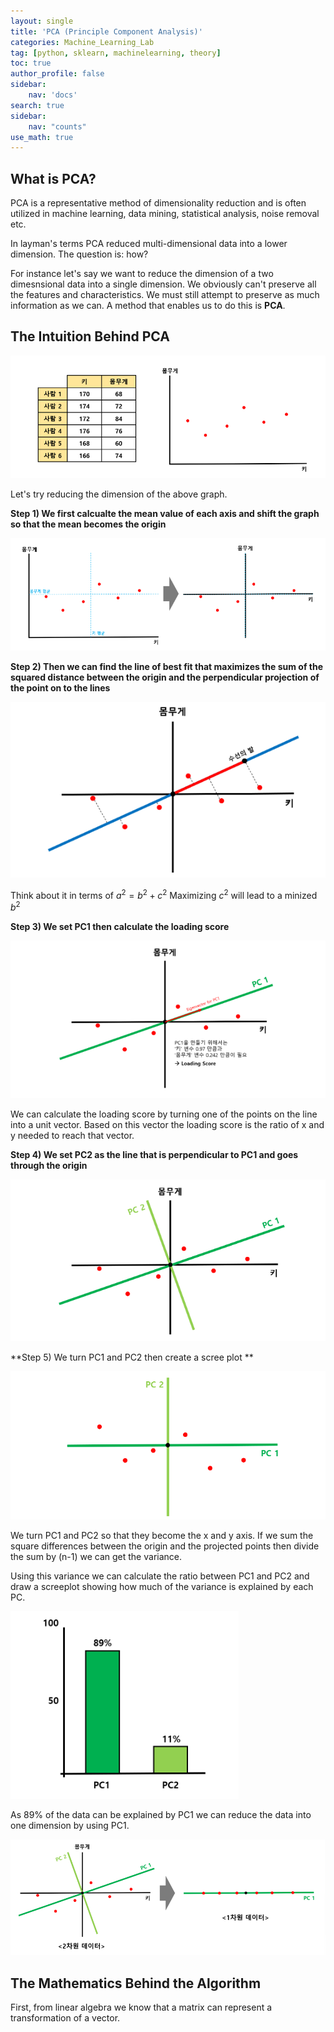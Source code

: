 ```yaml
---
layout: single
title: 'PCA (Principle Component Analysis)'
categories: Machine_Learning_Lab
tag: [python, sklearn, machinelearning, theory]
toc: true
author_profile: false
sidebar:
    nav: 'docs'
search: true
sidebar:
    nav: "counts"
use_math: true
---
```


## What is PCA?

PCA is a representative method of dimensionality reduction  and is often utilized in machine learning, data mining, statistical analysis, noise removal etc. 

In layman's terms PCA reduced multi-dimensional data into a lower dimension. The question is: how? 

For instance let's say we want to reduce the dimension of a two dimesnsional data into a single dimension. We obviously can't preserve all the features and characteristics. We must still attempt to preserve as much information as we can. A method that enables us to do this is **PCA**.



## The Intuition Behind PCA 

![image-20231226145432453](/images/2023-12-26-PCA/image-20231226145432453.png)

Let's try reducing the dimension of the above graph. 

**Step 1) We first calcualte the mean value of each axis and shift the graph so that the mean becomes the origin**

![image-20231226145706129](/images/2023-12-26-PCA/image-20231226145706129.png)

**Step 2) Then we can find the line of best fit that maximizes the sum of the squared distance between the origin and the perpendicular projection of the point on to the lines**

![image-20231226150031503](/images/2023-12-26-PCA/image-20231226150031503.png)

Think about it in terms of $a^2 = b^2 + c^2$ 
Maximizing $c^2$ will lead to a minized $b^2$

**Step 3) We set PC1 then calculate the loading score**

![image-20231226150315532](/images/2023-12-26-PCA/image-20231226150315532.png)

We can calculate the loading score by turning one of the points on the line into a unit vector. Based on this vector the loading score is the ratio of x and y needed to reach that vector. 

**Step 4) We set PC2 as the line that is perpendicular to PC1 and goes through the origin**

![image-20231226150815190](/images/2023-12-26-PCA/image-20231226150815190.png)

**Step 5) We turn PC1 and PC2 then create a scree plot ** 

![image-20231226150943184](/images/2023-12-26-PCA/image-20231226150943184.png)

We turn PC1 and PC2 so that they become the x and y axis. If we sum the square differences between the origin and the projected points then divide the sum by (n-1) we can get the variance. 

Using this variance we can calculate the ratio between PC1 and PC2 and draw a screeplot showing how much of the variance is explained by each PC. 

![image-20231226151333371](/images/2023-12-26-PCA/image-20231226151333371.png)

As 89% of the data can be explained by PC1 we can reduce the data into one dimension by using PC1. 

![image-20231226151429753](/images/2023-12-26-PCA/image-20231226151429753.png)



## The Mathematics Behind the Algorithm 

First, from linear algebra we know that a matrix can represent a transformation of a vector. 
